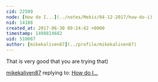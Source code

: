 ```yaml
---
cid: 22509
node: [How do I...](../notes/Mekis/04-12-2017/how-do-i)
nid: 14108
created_at: 2017-06-30 09:24:42 +0000
timestamp: 1498814682
uid: 510087
author: [mikekaliven87](../profile/mikekaliven87)
---
```


That is very good that you are trying that) 

[mikekaliven87](../profile/mikekaliven87) replying to: [How do I...](../notes/Mekis/04-12-2017/how-do-i)

